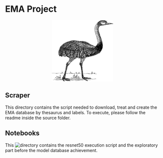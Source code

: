 # EMA Project

<!-- markdownlint-disable MD033 -->
<p align="center">
  <img width="200" height="200" src="logo.png">
</p>

## Scraper

This directory contains the script needed to download, treat and create the EMA
database by thesaurus and labels. To execute, please follow the readme inside
the source folder.

## Notebooks

This ![directory](./notebooks/) contains the resnet50 execution script and the exploratory part before the model
database achievement.
